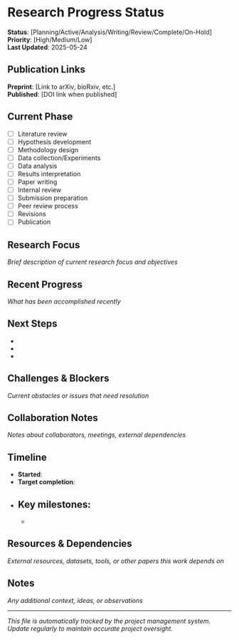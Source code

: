 # Research Progress Status

**Status**: [Planning/Active/Analysis/Writing/Review/Complete/On-Hold]  
**Priority**: [High/Medium/Low]  
**Last Updated**: 2025-05-24

## Publication Links
**Preprint**: [Link to arXiv, bioRxiv, etc.]  
**Published**: [DOI link when published]

## Current Phase
- [ ] Literature review
- [ ] Hypothesis development  
- [ ] Methodology design
- [ ] Data collection/Experiments
- [ ] Data analysis
- [ ] Results interpretation
- [ ] Paper writing
- [ ] Internal review
- [ ] Submission preparation
- [ ] Peer review process
- [ ] Revisions
- [ ] Publication

## Research Focus
*Brief description of current research focus and objectives*

## Recent Progress
*What has been accomplished recently*

## Next Steps
- 
- 
- 

## Challenges & Blockers
*Current obstacles or issues that need resolution*

## Collaboration Notes
*Notes about collaborators, meetings, external dependencies*

## Timeline
- **Started**: 
- **Target completion**: 
- **Key milestones**:
  - 
  - 

## Resources & Dependencies
*External resources, datasets, tools, or other papers this work depends on*

## Notes
*Any additional context, ideas, or observations*

---
*This file is automatically tracked by the project management system. Update regularly to maintain accurate project oversight.*